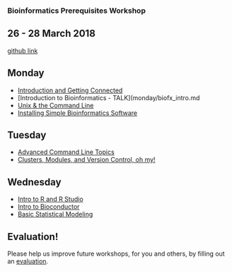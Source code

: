 ### Bioinformatics Prerequisites Workshop
## 26 - 28 March 2018

[github link](https://github.com/ucdavis-bioinformatics-training/2018-March-Bioinformatics-Prerequisites)

Monday
----------
* [Introduction and Getting Connected](monday/command-line-intro.md)
* [Introduction to Bioinformatics - TALK](monday/biofx_intro.md
* [Unix & the Command Line](monday/unix_intro.md)
* [Installing Simple Bioinformatics Software](monday/software.md)

Tuesday
----------

* [Advanced Command Line Topics](tuesday/advancedCL.md)
* [Clusters, Modules, and Version Control, oh my!](tuesday/clusModGit.md)

Wednesday
------------

* [Intro to R and R Studio](wednesday/r.md)
* [Intro to Bioconductor](wednesday/bioconductor.md)
* [Basic Statistical Modeling](wednesday/stats.md)

Evaluation!
----------

Please help us improve future workshops, for you and others, by filling out an [evaluation](https://).


